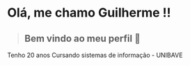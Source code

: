 # Olá, me chamo Guilherme !!
> ## Bem vindo ao meu perfil 👋
Tenho 20 anos
Cursando sistemas de informação - UNIBAVE

